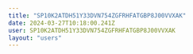 ```yaml
---
title: "SP10K2ATDH51Y33DVN754ZGFRHFATGBP8J00VVXAK"
date: 2024-03-27T10:18:00.241Z
user: SP10K2ATDH51Y33DVN754ZGFRHFATGBP8J00VVXAK
layout: "users"
---
```

    